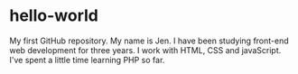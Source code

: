 # hello-world
My first GitHub repository.
My name is Jen. I have been studying front-end web development for three years.
I work with HTML, CSS and javaScript. I've spent a little time learning PHP so far.
